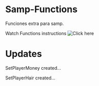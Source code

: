# Samp-Functions
Funciones extra para samp.

Watch Functions instructions ![Click here](https://github.com/NicolasNeg/Samp-Functions/wiki/Functions)

# Updates
SetPlayerMoney created...

SetPlayerHair created...


